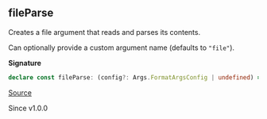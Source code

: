 ## fileParse

Creates a file argument that reads and parses its contents.

Can optionally provide a custom argument name (defaults to `"file"`).

**Signature**

```ts
declare const fileParse: (config?: Args.FormatArgsConfig | undefined) => Args<unknown>
```

[Source](https://github.com/Effect-TS/effect/tree/main/packages/cli/src/Args.ts#L246)

Since v1.0.0